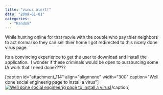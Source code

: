 ```yaml
---
title: "virus alert!"
date: "2009-01-01"
categories: 
  - "Random"
---
```


While hunting online for that movie with the couple who pay thier neighbors to act normal so they can sell thier home I got redirected to this nicely done virus page.

Its a convincing experience to get the user to download and install the application.  I wonder if these criminals would be open to oursourcing some IA work that I need done?????

\[caption id="attachment\_114" align="alignnone" width="300" caption="Well done social engineerig page to install a virus"\][![Well done social engineerig page to install a virus](/assets/posts/images/virus-300x187.jpg "virus")](http://www.aaronheld.com/wp-content/uploads/2009/01/virus.jpg)\[/caption\]
